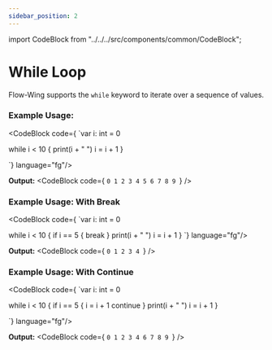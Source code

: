 ```yaml
---
sidebar_position: 2
---
```

import CodeBlock from "../../../src/components/common/CodeBlock";

# While Loop

Flow-Wing supports the `while` keyword to iterate over a sequence of values.

### Example Usage:

<CodeBlock code={
`var i: int = 0

while i < 10 {
    print(i + " ")
    i = i + 1
}

`} language="fg"/>

**Output:**
<CodeBlock code={
`0 1 2 3 4 5 6 7 8 9
`} />

### Example Usage: With Break

<CodeBlock code={
`var i: int = 0

while i < 10 {
    if i == 5 {
        break
    }
    print(i + " ")
    i = i + 1
}
`} language="fg"/>

**Output:**
<CodeBlock code={
`0 1 2 3 4
`} />

### Example Usage: With Continue

<CodeBlock code={
`var i: int = 0

while i < 10 {
    if i == 5 {
        i = i + 1
        continue
    }
    print(i + " ")
    i = i + 1
}

`} language="fg"/>

**Output:**
<CodeBlock code={
`0 1 2 3 4 6 7 8 9
`} />